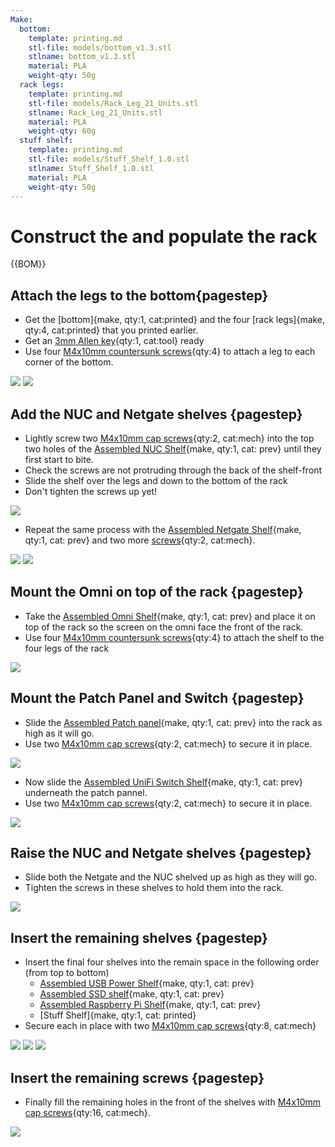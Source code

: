 ```yaml
---
Make:
  bottom:
    template: printing.md
    stl-file: models/bottom_v1.3.stl
    stlname: bottom_v1.3.stl
    material: PLA
    weight-qty: 50g
  rack legs:
    template: printing.md
    stl-file: models/Rack_Leg_21_Units.stl
    stlname: Rack_Leg_21_Units.stl
    material: PLA
    weight-qty: 60g
  stuff shelf:
    template: printing.md
    stl-file: models/Stuff_Shelf_1.0.stl
    stlname: Stuff_Shelf_1.0.stl
    material: PLA
    weight-qty: 50g
---
```


# Construct the and populate the rack

{{BOM}}

[M4x10mm countersunk screws]: parts/Hardware.yaml#CskScrew_M4x10mm_SS
[M4x10mm cap screws]: parts/Hardware.yaml#CapScrew_M4x10mm_SS

## Attach the legs to the bottom{pagestep}

* Get the [bottom]{make, qty:1, cat:printed} and the four [rack legs]{make, qty:4, cat:printed} that you printed earlier.
* Get an [3mm Allen key](parts/metric_allen_keys.md){qty:1, cat:tool} ready
* Use four [M4x10mm countersunk screws]{qty:4} to attach a leg to each corner of the bottom.

![](images/RackAssembly1.jpg)
![](images/RackAssembly2.jpg)

## Add the NUC and Netgate shelves {pagestep}

* Lightly screw two [M4x10mm cap screws]{qty:2, cat:mech} into the top two holes of the [Assembled NUC Shelf](nuctall_shelf.md){make, qty:1, cat: prev} until they first start to bite.
* Check the screws are not protruding through the back of the shelf-front
* Slide the shelf over the legs and down to the bottom of the rack
* Don't tighten  the screws up yet!

![](images/RackAssembly3.jpg)

* Repeat the same process with the [Assembled Netgate Shelf](netgate_shelf.md){make, qty:1, cat: prev} and two more [screws][M4x10mm cap screws]{qty:2, cat:mech}.


![](images/RackAssembly4.jpg)
![](images/RackAssembly5.jpg)

## Mount the Omni on top of the rack {pagestep}

* Take the [Assembled Omni Shelf](omnicharge_shelf.md){make, qty:1, cat: prev} and place it on top of the rack so the screen on the omni face the front of the rack.
* Use four [M4x10mm countersunk screws]{qty:4} to attach the shelf to the four legs of the rack

![](images/RackAssembly6.jpg)

## Mount the Patch Panel and Switch {pagestep}

* Slide the [Assembled Patch panel](patch_panel.md){make, qty:1, cat: prev} into the rack  as high as it will go.
* Use two [M4x10mm cap screws]{qty:2, cat:mech} to secure it in place.

![](images/RackAssembly7.jpg)

* Now slide the [Assembled UniFi Switch Shelf](switch_shelf.md){make, qty:1, cat: prev} underneath the patch pannel.
* Use two [M4x10mm cap screws]{qty:2, cat:mech} to secure it in place.

![](images/RackAssembly8.jpg)

## Raise the NUC and Netgate shelves {pagestep}

* Slide both the Netgate and the NUC shelved up as high as they will go.
* Tighten the screws in these shelves to hold them into the rack.

![](images/RackAssembly9.jpg)

## Insert the remaining shelves {pagestep}

* Insert the final four shelves into the remain space in the following order (from top to bottom)
    * [Assembled USB Power Shelf](usb_shelf.md){make, qty:1, cat: prev}
    * [Assembled SSD shelf](ssd_shelf.md){make, qty:1, cat: prev}
    * [Assembled Raspberry Pi Shelf](pi_shelf.md){make, qty:1, cat: prev}
    * [Stuff Shelf]{make, qty:1, cat: printed}
* Secure each in place with two [M4x10mm cap screws]{qty:8, cat:mech} 

![](images/RackAssembly10.jpg)
![](images/RackAssembly11.jpg)
![](images/RackAssembly12.jpg)

## Insert the remaining screws {pagestep}

* Finally fill the remaining holes in the front of the shelves with [M4x10mm cap screws]{qty:16, cat:mech}.

![](images/RackAssembly13.jpg)



